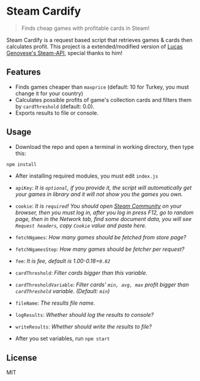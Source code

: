 # Steam Cardify

> Finds cheap games with profitable cards in Steam!

Steam Cardify is a request based script that retrieves games & cards then calculates profit.
This project is a extended/modified version of [Lucas Genovese's Steam-API](https://github.com/LucasGenovese/Steam-API/), special thanks to him!

## Features
- Finds games cheaper than `maxprice` (default: 10 for Turkey, you must change it for your country)
- Calculates possible profits of game's collection cards and filters them by `cardThreshold` (default: 0.0).
- Exports results to file or console.

## Usage
- Download the repo and open a terminal in working directory, then type this:
```bash
npm install
```
- After installing required modules, you must edit `index.js`
- `apiKey`: _It is `optional`, if you provide it, the script will automatically get your games in library and it will not show you the games you own._
- `cookie`: _It is `required`! You should open [Steam Community](https://steamcommunity.com/) on your browser, then you must log in, after you log in press F12, go to random page, then in the Network tab, find some document data, you will see `Request headers`, copy `Cookie` value and paste here._
- `fetchNgames`: _How many games should be fetched from store page?_
- `fetchNgamesStep`: _How many games should be fetcher per request?_
- `fee`: _It is fee, default is 1.00-0.18=`0.82`_
- `cardThreshold`: _Filter cards bigger than this variable._
- `cardThresholdVariable`: _Filter cards' `min, avg, max` profit bigger than `cardThreshold` variable. (Default: `min`)_
- `fileName`: _The results file name._
- `logResults`: _Whether should log the results to console?_
- `writeResults`: _Whether should write the results to file?_

- After you set variables, run `npm start`

## License
MIT